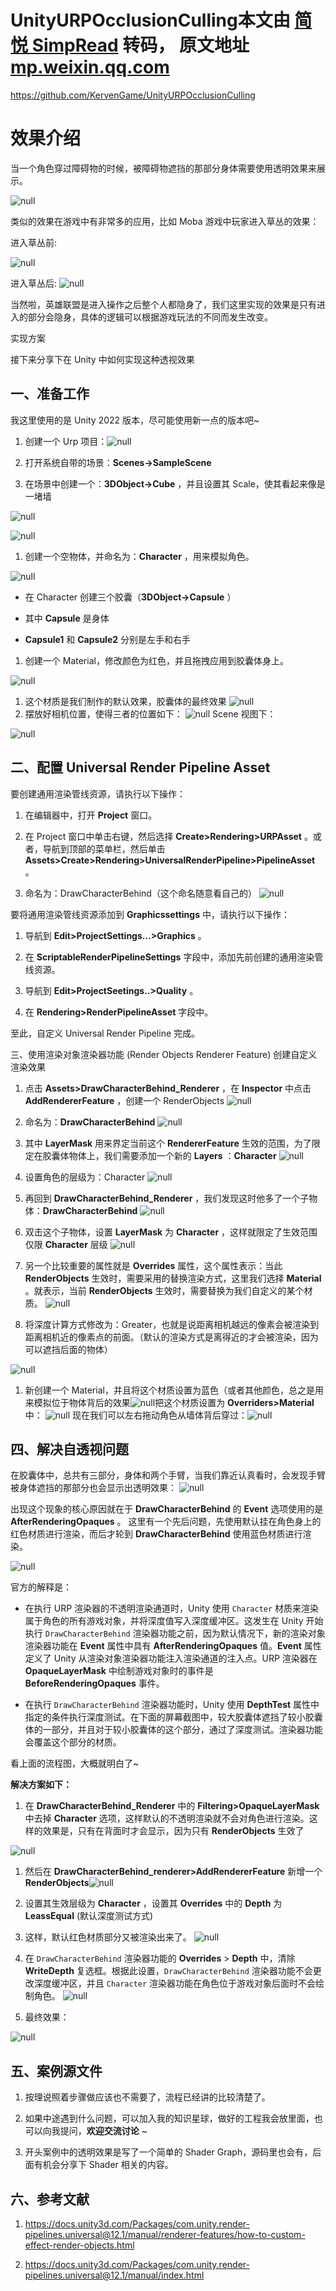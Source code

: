 # UnityURPOcclusionCulling本文由 [简悦 SimpRead](http://ksria.com/simpread/) 转码， 原文地址 [mp.weixin.qq.com](https://mp.weixin.qq.com/s/XOKiEktMnF3KE4qjs_4SdA)
https://github.com/KervenGame/UnityURPOcclusionCulling

# 效果介绍

当一个角色穿过障碍物的时候，被障碍物遮挡的那部分身体需要使用透明效果来展示。

![null](https://mmbiz.qpic.cn/sz_mmbiz_gif/gcLI0QeiaZ9epoECfAWvBVpibPADXGULIgg8fSUwgBVfkzbegBP3UVfic3ud9lBld5fjI5X1v0Bo5wBPN82UHEduw/640?wx_fmt=gif&from=appmsg)

类似的效果在游戏中有非常多的应用，比如 Moba 游戏中玩家进入草丛的效果：

进入草丛前:

![null](https://mmbiz.qpic.cn/sz_mmbiz_png/gcLI0QeiaZ9epoECfAWvBVpibPADXGULIgbmLHibzG9psjib7pZ5SwWZKmictiaiaCuZj6Yk08NjMIu5Uulic2KNTSOerQ/640?wx_fmt=png&from=appmsg)

进入草丛后:
![null](https://mmbiz.qpic.cn/sz_mmbiz_png/gcLI0QeiaZ9epoECfAWvBVpibPADXGULIgzvnEZibiaicdMkZ9nytMu4wZOyml8hiccUvByUDiaViaL6DzXgocgdEg5HnQ/640?wx_fmt=png&from=appmsg)

当然啦，英雄联盟是进入操作之后整个人都隐身了，我们这里实现的效果是只有进入的部分会隐身，具体的逻辑可以根据游戏玩法的不同而发生改变。  
 

实现方案

接下来分享下在 Unity 中如何实现这种透视效果

## 一、准备工作

我这里使用的是 Unity 2022 版本，尽可能使用新一点的版本吧~

1. 创建一个 Urp 项目：![null](https://mmbiz.qpic.cn/sz_mmbiz_png/gcLI0QeiaZ9epoECfAWvBVpibPADXGULIgV5DiaFBYgJhRs6hbDRjx4XRkAvdiczVzicMfeFNHAicnWg4wMQTumwZoow/640?wx_fmt=png&from=appmsg)

1. 打开系统自带的场景：**Scenes->SampleScene**

1. 在场景中创建一个：**3DObject->Cube** ，并且设置其 Scale，使其看起来像是一堵墙

![null](https://mmbiz.qpic.cn/sz_mmbiz_png/gcLI0QeiaZ9epoECfAWvBVpibPADXGULIgKcfSice2xwqVSr6OvFVtyHmHgVue7OYj43a4sAmsbc9cjmWVfaOedzQ/640?wx_fmt=png&from=appmsg)

![null](https://mmbiz.qpic.cn/sz_mmbiz_png/gcLI0QeiaZ9epoECfAWvBVpibPADXGULIgicWI6ZmgLp0oqxRAULVSiakYI1QlibiaV9rbdSLJSS0qd0A4hzhCBdU8Bg/640?wx_fmt=png&from=appmsg)

1. 创建一个空物体，并命名为：**Character** ，用来模拟角色。

![null](https://mmbiz.qpic.cn/sz_mmbiz_png/gcLI0QeiaZ9epoECfAWvBVpibPADXGULIgKwWN4XqicmnFRd9exI72AwwujVRcUxyfXVibjTl67GlpWon9S3YYppyg/640?wx_fmt=png&from=appmsg)

- 在 Character 创建三个胶囊（**3DObject->Capsule** ）

- 其中 **Capsule** 是身体

- **Capsule1** 和 **Capsule2** 分别是左手和右手

1. 创建一个 Material，修改颜色为红色，并且拖拽应用到胶囊体身上。



![null](https://mmbiz.qpic.cn/sz_mmbiz_png/gcLI0QeiaZ9epoECfAWvBVpibPADXGULIgQTlFJxzgicCfskia0hsdnic9jc6l87yicDzib2GkHJXNBuusgmC1fjq3egQ/640?wx_fmt=png&from=appmsg)

1. 这个材质是我们制作的默认效果，胶囊体的最终效果
   ![null](https://mmbiz.qpic.cn/sz_mmbiz_png/gcLI0QeiaZ9epoECfAWvBVpibPADXGULIgeSiawo233JGOxuCt4AvickIccpLJgJeDzVPk167zO4q9sFXmKxB3Mr0A/640?wx_fmt=png&from=appmsg)
2. 摆放好相机位置，使得三者的位置如下：
   ![null](https://mmbiz.qpic.cn/sz_mmbiz_png/gcLI0QeiaZ9epoECfAWvBVpibPADXGULIgQ5rB3ypibRM64x3jXSYLqniaOr6ZTh3ljoSx10lA0tjfia9ibzOk88PicUw/640?wx_fmt=png&from=appmsg)
   Scene 视图下：

![null](https://mmbiz.qpic.cn/sz_mmbiz_png/gcLI0QeiaZ9epoECfAWvBVpibPADXGULIgPDEGTbRNICsCbN7COicNcR4vNhibkea3IYCeJlp6t37c7jhrhOhRibUjQ/640?wx_fmt=png&from=appmsg)

## 二、配置 Universal Render Pipeline Asset

要创建通用渲染管线资源，请执行以下操作：

1. 在编辑器中，打开 **Project** 窗口。

1. 在 Project 窗口中单击右键，然后选择 **Create>Rendering>URPAsset** 。或者，导航到顶部的菜单栏，然后单击 **Assets>Create>Rendering>UniversalRenderPipeline>PipelineAsset** 。

1. 命名为：DrawCharacterBehind（这个命名随意看自己的）
   ![null](https://mmbiz.qpic.cn/sz_mmbiz_png/gcLI0QeiaZ9epoECfAWvBVpibPADXGULIgKaFwwLwlQENmMic7quyenBuvqavGaTXT0TQqaDV0JBMDqxdcGgaXxkw/640?wx_fmt=png&from=appmsg)



要将通用渲染管线资源添加到 **Graphicssettings** 中，请执行以下操作：

1. 导航到 **Edit>ProjectSettings...>Graphics** 。

1. 在 **ScriptableRenderPipelineSettings** 字段中，添加先前创建的通用渲染管线资源。

1. 导航到 **Edit>ProjectSeetings..>Quality** 。

1. 在 **Rendering>RenderPipelineAsset** 字段中。



至此，自定义 Universal Render Pipeline 完成。

三、使用渲染对象渲染器功能 (Render Objects Renderer Feature) 创建自定义渲染效果

1. 点击 **Assets>DrawCharacterBehind_Renderer** ，在 **Inspector** 中点击 **AddRendererFeature** ，创建一个 RenderObjects
   ![null](https://mmbiz.qpic.cn/sz_mmbiz_png/gcLI0QeiaZ9epoECfAWvBVpibPADXGULIgr4lP6RiaRDLia0eicdQoUNdPTicX1du9XU9A2NMtsDgaImVvpYV522no3Q/640?wx_fmt=png&from=appmsg)

1. 命名为：**DrawCharacterBehind**
   ![null](https://mmbiz.qpic.cn/sz_mmbiz_png/gcLI0QeiaZ9epoECfAWvBVpibPADXGULIgwibbJ2CKOztd8Puh8PGvkqicLejQp2zrbDs03smyw1zH3iarrPc2TF5nQ/640?wx_fmt=png&from=appmsg)

1. 其中 **LayerMask** 用来界定当前这个 **RendererFeature** 生效的范围，为了限定在胶囊体物体上，我们需要添加一个新的 **Layers** ：**Character**
   ![null](https://mmbiz.qpic.cn/sz_mmbiz_png/gcLI0QeiaZ9epoECfAWvBVpibPADXGULIgM3MkFianXjkzdHOoJ050D0ibbEO3aZMdW0iaseQ3fFGpSQvBicoumvUu7A/640?wx_fmt=png&from=appmsg)

1. 设置角色的层级为：Character
   ![null](https://mmbiz.qpic.cn/sz_mmbiz_png/gcLI0QeiaZ9epoECfAWvBVpibPADXGULIgvCyT8duibx8UUcTxKYPibdF6UV69zD98vnYOq7UlD8sE5ORJicCrfc34A/640?wx_fmt=png&from=appmsg)

1. 再回到 **DrawCharacterBehind_Renderer** ，我们发现这时他多了一个子物体：**DrawCharacterBehind**
   ![null](https://mmbiz.qpic.cn/sz_mmbiz_png/gcLI0QeiaZ9epoECfAWvBVpibPADXGULIgI83DTbNZhOZ8nvt21Kkn7ib8Fdia3ibODUf7ckiceticakbdzeG48sZSH1g/640?wx_fmt=png&from=appmsg)

1. 双击这个子物体，设置 **LayerMask** 为 **Character** ，这样就限定了生效范围仅限 **Character** 层级
   ![null](https://mmbiz.qpic.cn/sz_mmbiz_png/gcLI0QeiaZ9epoECfAWvBVpibPADXGULIgGCG5bhg50zSmIucutXib0YgjHhlia4gzrfK8PphZKphZl4yicmd5Dyj1A/640?wx_fmt=png&from=appmsg)

1. 另一个比较重要的属性就是 **Overrides** 属性，这个属性表示：当此 **RenderObjects** 生效时，需要采用的替换渲染方式，这里我们选择 **Material** 。就表示，当前 **RenderObjects** 生效时，需要替换为我们自定义的某个材质。
   ![null](https://mmbiz.qpic.cn/sz_mmbiz_png/gcLI0QeiaZ9epoECfAWvBVpibPADXGULIgHjKicybg3zM1BucHPVFlta8fibtoIRdIN3vfrSK3EAMyhRzaJMeaEibkw/640?wx_fmt=png&from=appmsg)

1. 将深度计算方式修改为：Greater，也就是说距离相机越远的像素会被渲染到距离相机近的像素点的前面。（默认的渲染方式是离得近的才会被渲染，因为可以遮挡后面的物体）

![null](https://mmbiz.qpic.cn/sz_mmbiz_png/gcLI0QeiaZ9epoECfAWvBVpibPADXGULIgsNyO8zVawK8zbyeM1b1iaD9pMMJr6xwhiaicOT0KicTyzrucPUybib5h8yA/640?wx_fmt=png&from=appmsg)

1. 新创建一个 Material，并且将这个材质设置为蓝色（或者其他颜色，总之是用来模拟位于物体背后的效果![null](https://mmbiz.qpic.cn/sz_mmbiz_png/gcLI0QeiaZ9epoECfAWvBVpibPADXGULIgMY1PasdeS8BmibrJckrzwxlavnwnJs0xPxfALGHjt2icWWpIQ1iaFibxjQ/640?wx_fmt=png&from=appmsg)把这个材质设置为 **Overriders>Material** 中：
   ![null](https://mmbiz.qpic.cn/sz_mmbiz_png/gcLI0QeiaZ9epoECfAWvBVpibPADXGULIgkJ1xHUChD4JHMa5Hy64XXPxTI1kEBjuWfm5YibMib0V7KLCoaRUbD7mw/640?wx_fmt=png&from=appmsg)  现在我们可以左右拖动角色从墙体背后穿过：![null](https://mmbiz.qpic.cn/sz_mmbiz_gif/gcLI0QeiaZ9epoECfAWvBVpibPADXGULIgxFiba6MLWOSnge667nmEBoC7jNZJeFut2ibojgcy7Lys6V98gaicvho0Q/640?wx_fmt=gif&from=appmsg)



## 四、解决自透视问题

在胶囊体中，总共有三部分，身体和两个手臂，当我们靠近认真看时，会发现手臂被身体遮挡的那部分也会显示出透明效果：
![null](https://mmbiz.qpic.cn/sz_mmbiz_png/gcLI0QeiaZ9epoECfAWvBVpibPADXGULIg9nAc8suyX2YF37blZgRJCic4ae2rtVjnlbGnQo1zaS2bwljFKYZicibtg/640?wx_fmt=png&from=appmsg)

出现这个现象的核心原因就在于 **DrawCharacterBehind** 的 **Event** 选项使用的是 **AfterRenderingOpaques** 。
这里有一个先后问题，先使用默认挂在角色身上的红色材质进行渲染，而后才轮到 **DrawCharacterBehind** 使用蓝色材质进行渲染。

![null](https://mmbiz.qpic.cn/sz_mmbiz_png/gcLI0QeiaZ9epoECfAWvBVpibPADXGULIgzLyibTEpqn2uNau5pM0OIyWIqul6m143j83MWsPBpClVEibiaIVFmWTTw/640?wx_fmt=png&from=appmsg)

官方的解释是：

- 在执行 URP 渲染器的不透明渲染通道时，Unity 使用 `Character` 材质来渲染属于角色的所有游戏对象，并将深度值写入深度缓冲区。这发生在 Unity 开始执行 `DrawCharacterBehind` 渲染器功能之前，因为默认情况下，新的渲染对象渲染器功能在 **Event** 属性中具有 **AfterRenderingOpaques** 值。**Event** 属性定义了 Unity 从渲染对象渲染器功能注入渲染通道的注入点。URP 渲染器在 **OpaqueLayerMask** 中绘制游戏对象时的事件是 **BeforeRenderingOpaques** 事件。

- 在执行 `DrawCharacterBehind` 渲染器功能时，Unity 使用 **DepthTest** 属性中指定的条件执行深度测试。在下面的屏幕截图中，较大胶囊体遮挡了较小胶囊体的一部分，并且对于较小胶囊体的这个部分，通过了深度测试。渲染器功能会覆盖这个部分的材质。



看上面的流程图，大概就明白了~

**解决方案如下：**

1. 在 **DrawCharacterBehind_Renderer** 中的 **Filtering>OpaqueLayerMask** 中去掉 **Character** 选项，这样默认的不透明渲染就不会对角色进行渲染。这样的效果是，只有在背面时才会显示，因为只有 **RenderObjects** 生效了

![null](https://mmbiz.qpic.cn/sz_mmbiz_png/gcLI0QeiaZ9epoECfAWvBVpibPADXGULIgjyI16JMqTBHEMibSw5JukdbHw7bCyGedRybOrhIqOZt0h4EulvQkUsQ/640?wx_fmt=png&from=appmsg)

1. 然后在 **DrawCharacterBehind_renderer>AddRendererFeature** 新增一个 **RenderObjects**![null](https://mmbiz.qpic.cn/sz_mmbiz_png/gcLI0QeiaZ9epoECfAWvBVpibPADXGULIgV3ibQicKuI7TKa6QXfkKAQEmPaMK3pPVV04seK0BmLK5FWibwOOdWsbdg/640?wx_fmt=png&from=appmsg)

1. 设置其生效层级为 **Character** ，设置其 **Overrides** 中的 **Depth** 为 **LeassEqual** (默认深度测试方式)

1. 这样，默认红色材质部分又被渲染出来了。
   ![null](https://mmbiz.qpic.cn/sz_mmbiz_png/gcLI0QeiaZ9epoECfAWvBVpibPADXGULIgLjWhoW3DGXRaia0RXoSv6JHicDB9cBSyBVyOjh8SdNGDm9MjpqVdnBeA/640?wx_fmt=png&from=appmsg)

1. 在 `DrawCharacterBehind` 渲染器功能的 **Overrides** > **Depth** 中，清除 **WriteDepth** 复选框。根据此设置，`DrawCharacterBehind` 渲染器功能不会更改深度缓冲区，并且 `Character` 渲染器功能在角色位于游戏对象后面时不会绘制角色。
   ![null](https://mmbiz.qpic.cn/sz_mmbiz_png/gcLI0QeiaZ9epoECfAWvBVpibPADXGULIgqnic2tIE33dbvb2yT7kErFWp7Pg9UotoedDgIfEQa6Jcodbu89HOx2Q/640?wx_fmt=png&from=appmsg)

1. 最终效果：

![null](https://mmbiz.qpic.cn/sz_mmbiz_gif/gcLI0QeiaZ9epoECfAWvBVpibPADXGULIgUwVJXlNOOQrXh1kiaL44K9TeQicXaqlZVia50t3aeY1E26MzlyibcnpevQ/640?wx_fmt=gif&from=appmsg)

## 五、案例源文件

1. 按理说照着步骤做应该也不需要了，流程已经讲的比较清楚了。

1. 如果中途遇到什么问题，可以加入我的知识星球，做好的工程我会放里面，也可以向我提问，**欢迎交流讨论** ~

1. 开头案例中的透明效果是写了一个简单的 Shader Graph，源码里也会有，后面有机会分享下 Shader 相关的内容。

## 六、参考文献

1. https://docs.unity3d.com/Packages/com.unity.render-pipelines.universal@12.1/manual/renderer-features/how-to-custom-effect-render-objects.html

1. https://docs.unity3d.com/Packages/com.unity.render-pipelines.universal@12.1/manual/index.html
